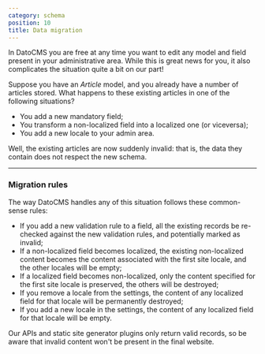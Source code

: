 ```yaml
---
category: schema
position: 10
title: Data migration
---
```


In DatoCMS you are free at any time you want to edit any model and field present in your administrative area. While this is great news for you, it also complicates the situation quite a bit on our part! 

Suppose you have an *Article* model, and you already have a number of articles stored. What happens to these existing articles in one of the following situations?

* You add a new mandatory field;
* You transform a non-localized field into a localized one (or viceversa);
* You add a new locale to your admin area.

Well, the existing articles are now suddenly invalid: that is, the data they contain does not respect the new schema. 

---

### Migration rules

The way DatoCMS handles any of this situation follows these common-sense rules:

* If you add a new validation rule to a field, all the existing records be re-checked against the new validation rules, and potentially marked as invalid;
* If a non-localized field becomes localized, the existing non-localized content becomes the content associated with the first site locale, and the other locales will be empty;
* If a localized field becomes non-localized, only the content specified for the first site locale is preserved, the others will be destroyed;
* If you remove a locale from the settings, the content of any localized field for that locale will be permanently destroyed;
* If you add a new locale in the settings, the content of any localized field for that locale will be empty.

Our APIs and static site generator plugins only return valid records, so be aware that invalid content won't be present in the final website.
